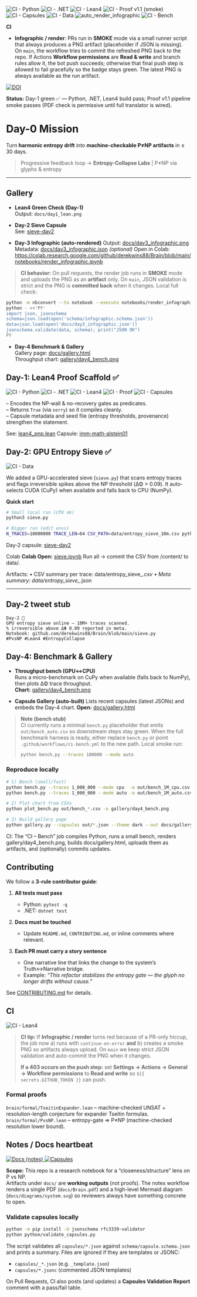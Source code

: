<!-- Badges row -->
![CI - Python](https://github.com/derekwins88/Brain/actions/workflows/ci-python.yml/badge.svg)
![CI - .NET](https://github.com/derekwins88/Brain/actions/workflows/ci-dotnet.yml/badge.svg)
![CI - Lean4](https://github.com/derekwins88/Brain/actions/workflows/ci-lean.yml/badge.svg)
![CI - Proof v1.1 (smoke)](https://github.com/derekwins88/Brain/actions/workflows/ci-proof.yml/badge.svg)
![CI - Capsules](https://github.com/derekwins88/Brain/actions/workflows/ci-capsules.yml/badge.svg)
![CI - Data](https://github.com/derekwins88/Brain/actions/workflows/ci-data.yml/badge.svg)
![auto_render_infographic](https://github.com/derekwins88/Brain/actions/workflows/auto_render_infographic.yml/badge.svg)
![CI - Bench](https://github.com/derekwins88/Brain/actions/workflows/ci-bench.yml/badge.svg)
<!-- DOI badge placeholder; will activate after first Zenodo release -->

**CI**

- **Infographic / render**: PRs run in **SMOKE** mode via a small runner script that always produces a PNG
  artifact (placeholder if JSON is missing). On `main`, the workflow tries to commit the refreshed PNG back to
  the repo. If Actions **Workflow permissions** are **Read & write** and branch rules allow it, the bot push
  succeeds; otherwise that final push step is allowed to fail gracefully so the badge stays green. The latest PNG
  is always available as the run artifact.

[![DOI](https://img.shields.io/badge/DOI-pending-lightgrey.svg)](#)


**Status:** Day-1 green ✅ — Python, .NET, Lean4 build pass; Proof v1.1 pipeline smoke passes (PDF check is permissive until full translator is wired).

# Day-0 Mission

Turn **harmonic entropy drift** into **machine-checkable P≠NP artifacts** in ≤ 30 days.

> Progressive feedback loop → **Entropy-Collapse Labs** | P≠NP via glyphs & entropy

---

## Gallery

- **Lean4 Green Check (Day-1)**  
  Output: `docs/day1_lean.png`

- **Day-2 Sieve Capsule**  
  See: [sieve-day2](./capsules/sieve-day2.json)

- **Day-3 Infographic (auto-rendered)**
  Output: [docs/day3_infographic.png](./docs/day3_infographic.png)
  Metadata: [docs/day3_infographic.json](./docs/day3_infographic.json) *(optional)*
  Open in Colab: https://colab.research.google.com/github/derekwins88/Brain/blob/main/notebooks/render_infographic.ipynb

> **CI behavior:** On pull requests, the render job runs in **SMOKE** mode and uploads the PNG as an **artifact** only.
> On `main`, JSON validation is strict and the PNG is **committed back** when it changes.
Local full check:
```bash
python -m nbconvert --to notebook --execute notebooks/render_infographic.ipynb --output /tmp/render_out.ipynb
python - <<'PY'
import json, jsonschema
schema=json.load(open('schema/infographic.schema.json'))
data=json.load(open('docs/day3_infographic.json'))
jsonschema.validate(data, schema); print("JSON OK")
PY
```

- **Day-4 Benchmark & Gallery**  
  Gallery page: [docs/gallery.html](./docs/gallery.html)  
  Throughput chart: [gallery/day4_bench.png](./gallery/day4_bench.png)

## Day-1: Lean4 Proof Scaffold ✅

![CI - Python](https://github.com/derekwins88/Brain/actions/workflows/ci-python.yml/badge.svg)
![CI - .NET](https://github.com/derekwins88/Brain/actions/workflows/ci-dotnet.yml/badge.svg)
![CI - Lean4](https://github.com/derekwins88/Brain/actions/workflows/ci-lean.yml/badge.svg)
![CI - Proof](https://github.com/derekwins88/Brain/actions/workflows/ci-proof.yml/badge.svg)
![CI - Capsules](https://github.com/derekwins88/Brain/actions/workflows/ci-capsules.yml/badge.svg)

– Encodes the NP-wall & no-recovery gates as predicates.  
– Returns `True` (via `sorry`) so it compiles cleanly.  
– Capsule metadata and seed file (entropy thresholds, provenance) strengthen the statement.  

See: [lean4_pnp.lean](./lean4_pnp.lean)
Capsule: [imm-math-alstein01](./capsules/imm-math-alstein01.json)

## Day-2: GPU Entropy Sieve ✅

![CI - Data](https://github.com/derekwins88/Brain/actions/workflows/ci-data.yml/badge.svg)

We added a GPU-accelerated sieve (`sieve.py`) that scans entropy traces and flags irreversible spikes above the NP threshold (ΔΦ > 0.09). It auto-selects CUDA (CuPy) when available and falls back to CPU (NumPy).

**Quick start**
```bash
# Small local run (CPU ok)
python3 sieve.py

# Bigger run (edit envs)
N_TRACES=10000000 TRACE_LEN=64 CSV_PATH=data/entropy_sieve_10m.csv python3 sieve.py

```

Day-2 capsule: [sieve-day2](./capsules/sieve-day2.json)

Colab
**Colab Open:** [sieve.ipynb](https://colab.research.google.com/github/derekwins88/Brain/blob/main/sieve.ipynb)
Run all → commit the CSV from /content/ to data/.

Artifacts:
    •    CSV summary per trace: data/entropy_sieve_*.csv
    •    Meta summary: data/entropy_sieve_*.json

---

## Day-2 tweet stub

```text
Day-2 🚀
GPU entropy sieve online — 10M+ traces scanned.
% irreversible above ΔΦ 0.09 reported in meta.
Notebook: github.com/derekwins88/Brain/blob/main/sieve.py
#PvsNP #Lean4 #EntropyCollapse
```

## Day-4: Benchmark & Gallery

- **Throughput bench (GPU↔CPU)**  
  Runs a micro-benchmark on CuPy when available (falls back to NumPy), then plots ΔΦ trace throughput.  
  **Chart:** [gallery/day4_bench.png](./gallery/day4_bench.png)

- **Capsule Gallery (auto-built)**
  Lists recent capsules (latest JSONs) and embeds the Day-4 chart.
  **Open:** [docs/gallery.html](./docs/gallery.html)
> **Note (bench stub)**  
> CI currently runs a minimal `bench.py` placeholder that emits `out/bench_auto.csv`
> so downstream steps stay green. When the full benchmark harness is ready, either
> replace `bench.py` or point `.github/workflows/ci-bench.yml` to the new path.
> Local smoke run:
>
> ```bash
> python bench.py --traces 100000 --mode auto
> ```

### Reproduce locally

```bash
# 1) Bench (small/fast)
python bench.py --traces 1_000_000 --mode cpu  -o out/bench_1M_cpu.csv
python bench.py --traces 1_000_000 --mode auto -o out/bench_1M_auto.csv   # auto = GPU if present

# 2) Plot chart from CSVs
python plot_bench.py out/bench_*.csv -o gallery/day4_bench.png

# 3) Build gallery page
python gallery.py --capsules out/*.json --theme dark --out docs/gallery.html
```

CI: The “CI – Bench” job compiles Python, runs a small bench, renders gallery/day4_bench.png, builds docs/gallery.html, uploads them as artifacts, and (optionally) commits updates.

## Contributing

We follow a **3-rule contributor guide**:

1. **All tests must pass**
   - Python: `pytest -q`
   - .NET: `dotnet test`

2. **Docs must be touched**
   - Update `README.md`, `CONTRIBUTING.md`, or inline comments where relevant.

3. **Each PR must carry a story sentence**
   - One narrative line that links the change to the system’s Truth↔Narrative bridge.
   - Example: _“This refactor stabilizes the entropy gate — the glyph no longer drifts without cause.”_

See [CONTRIBUTING.md](CONTRIBUTING.md) for details.

## CI

![CI - Lean4](https://img.shields.io/badge/CI--Lean4-passing-success)

> **CI tip:** If **Infographic / render** turns red because of a PR-only hiccup, the job now
> a) runs with `continue-on-error` **and** b) creates a smoke PNG so artifacts always upload.
> On `main` we keep strict JSON validation and auto-commit the PNG when it changes.
>
> **If a 403 occurs on the push step:** set **Settings → Actions → General → Workflow permissions**
> to **Read and write** so `${{ secrets.GITHUB_TOKEN }}` can push.

### Formal proofs
`brain/formal/TseitinExpander.lean` – machine-checked UNSAT + resolution-length conjecture for expander Tseitin formulas.
`brain/formal/PvsNP.lean` – entropy-gate ⇒ P≠NP (machine-checked resolution lower bound).

## Notes / Docs heartbeat
<p align="left">
  <a href="https://github.com/derekwins88/Brain/actions/workflows/docs-notes.yml">
    <img alt="Docs (notes)" src="https://img.shields.io/github/actions/workflow/status/derekwins88/Brain/docs-notes.yml?label=Docs%20(notes)&logo=github">
  </a>
  <a href="https://github.com/derekwins88/Brain/actions/workflows/ci-capsules.yml">
    <img alt="Capsules" src="https://img.shields.io/github/actions/workflow/status/derekwins88/Brain/ci-capsules.yml?label=Capsules&logo=github">
  </a>
</p>

**Scope:** This repo is a research notebook for a “closeness/structure” lens on P vs NP. \
Artifacts under `docs/` are **working outputs** (not proofs). The notes workflow renders a
single PDF (`docs/Brain.pdf`) and a high-level Mermaid diagram (`docs/diagrams/system.svg`)
so reviewers always have something concrete to open.

### Validate capsules locally
```bash
python -m pip install -U jsonschema rfc3339-validator
python python/validate_capsules.py
```
The script validates all `capsules/*.json` against `schema/capsule.schema.json` and prints a summary.
Files are ignored if they are templates or JSONC:
- `capsules/_*.json` (e.g. `_template.json`)
- `capsules/*.jsonc` (commented JSON templates)

On Pull Requests, CI also posts (and updates) a **Capsules Validation Report** comment with a pass/fail table.
